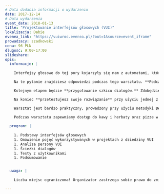 ```yaml
---
# Data dodania informacji o wydarzeniu
date: 2017-12-14
# Data wydarzenia
event_date: 2018-01-13
title: "Projektowanie interfejsów głosowych (VUI)"
lokalizacja: Dabie
evenea_link: "https://vuiwroc.evenea.pl/?out=1&source=event_iframe"
prowadzacy: szadkowski
cena: 96 PLN
dlugosc: 9:00-17:00
slideshare:
opis:
  informacje: |
   
    Interfejsy głosowe do tej pory kojarzyły się nam z automatami, które wypełniają proste rozkazy. Rozwój technologii związany z rozpoznawaniem i przetwarzaniem ludzkiego głosu (Natural Language Processing) znacznie rozszerzył możliwości interakcji na linii człowiek - maszyna, tak że możliwe stało się konstruowanie rozbudowanych dialogów i tworzenie skomplikowanych asystentów głosowych. Włączanie i wyłączanie światła czy zwijanie rolet w domu to tylko proste interakcje. A gdyby tak rozszerzyć te interakcje o bardziej skomplikowane zagadnienia? Kiedy interfejs głosowy jest użytecznym rozwiązaniem? Jaka jest jego przewaga nad aplikacją mobilną czy webową? Kiedy nie należy z interfejsu głosowego korzystać? Czy asystent posiada osobowość? Czy na pewno nas rozumie?

    Na te pytanie znajdziesz odpowiedzi podczas tego warsztatu. **Podczas pierwszej części poznasz podstawowe pojęcia z dziedziny VUI.** Dowiesz się, w jaki sposób przetwarzany jest głos użytkownika i w jaki sposób interpretowany jest przez interfejs głosowy. Dzięki temu zrozumiesz mechanikę działania takich systemów i będziesz wiedział od kuchni, jakie są ich możliwości i ograniczenia. **Następnie zaprojektujesz własnego asystenta głosowego.** Dowiesz się, dlaczego warto analizować interfejs głosowy jako personę, która posiada określony zestaw cech osobowościowych, jakiego słownictwa używa i jak reaguje na emocje użytkownika.

    Kolejnym etapem będzie **przygotowanie szkicu dialogów.** Zdobędziesz wiedzę, jak robić to efektywnie i szybko oraz w jaki sposób analizować możliwe rozgałęzienia rozmowy i jak naprowadzać z powrotem użytkownika na główny wątek. Jak konstruować wypowiedzi? Jak zarządzić hierarchą ważności informacji i kolejności fraz? Kto odpowiedzialny jest za kontekst rozmowy? Czego użytkownik może oczekiwać w trakcie rozmowy z asystentem? Jak zarządzać takimi oczekiwaniami? Jak reagować na błędy?

    Na koniec **przetestujesz swoje rozwiązanie** przy użyciu jednej z dwóch technik: Wizard of Oz lub SaySpring z użytkownikami i zdobędziesz informację zwrotną do dalszej pracy nad swoim interfejsem głosowym.

    Warsztat jest bardzo praktyczny, prowadzony przy użyciu metodyki Design Thinking. Uczestnicy powinni dysponować własnymi laptopami oraz opcjonalnie zestawem słuchawek z mikrofonem.
    
    Podczas warsztatu zapewniamy dostęp do kawy i herbaty oraz pizze w porze obiadowej. 

  program: |
   
    1. Podstawy interfejsów głosowych
    1. Omówienie pojęć wykorzystywanych w projektach z dziedziny VUI
    1. Analiza persony VUI
    1. Ścieżki dialogów
    1. Testy z użytkownikami
    1. Podsumowanie


  uwaga: |
  
    Liczba miejsc ograniczona! Organizator zastrzega sobie prawo do zmiany lokalizacji wydarzenia oraz jego odwołania w przypadku niezgłoszenia się minimalnej liczby uczestników.

---
```

